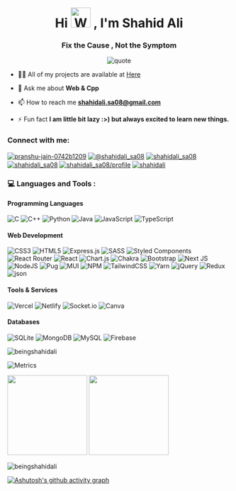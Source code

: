 <h1 align="center">Hi <img src="https://raw.githubusercontent.com/nixin72/nixin72/master/wave.gif" 
         alt="Waving hand animated gif"
         height="45"
         width="45" /> , I'm Shahid Ali</h1>
<h3 align="center">Fix the Cause ,  Not the Symptom</h3>




<p align="center"> <img src="https://quotes-github-readme.vercel.app/api?type=horizontal&theme=dark" alt="quote" /> </p>
         


- 👨‍💻 All of my projects are available at [Here](https://shahidali.netlify.app/)


- 💬 Ask me about **Web & Cpp**

- 📫 How to reach me **shahidali.sa08@gmail.com**

- ⚡ Fun fact **I am little bit lazy :>) but always excited to learn new things.**



<h3 align="left">Connect with me:</h3>
<p align="left">
<a href="https://linkedin.com/in/shahidali_sa08" target="blank"><img align="center" src="https://img.shields.io/badge/LinkedIn-0077B5?style=for-the-badge&logo=linkedin&logoColor=white" alt="pranshu-jain-0742b1209" /></a>
<a href="https://medium.com/@shahidali_sa08" target="blank"><img align="center" src="https://img.shields.io/badge/Medium-12100E?style=for-the-badge&logo=medium&logoColor=white" alt="@shahidali_sa08"  /></a>
<a href="https://www.hackerrank.com/shahidali_sa08" target="blank"><img align="center" src="https://img.shields.io/badge/-Hackerrank-2EC866?style=for-the-badge&logo=HackerRank&logoColor=white" alt="shahidali_sa08"  /></a>
<a href="https://www.leetcode.com/shahidali_sa08" target="blank"><img align="center" src="https://img.shields.io/badge/-LeetCode-FFA116?style=for-the-badge&logo=LeetCode&logoColor=black" alt="shahidali_sa08"  /></a>       
<a href="https://auth.geeksforgeeks.org/user/shahidali_sa08/profile" target="_blank"><img align="center" src="https://img.shields.io/badge/GeeksforGeeks-298D46?style=for-the-badge&logo=geeksforgeeks&logoColor=white" alt="shahidali_sa08/profile"  /></a>
<a href="https://twitter.com/shahidali_sa08" target="blank"><img align="center" src="https://img.shields.io/twitter/follow/shahidali?logo=twitter&style=for-the-badge" alt="shahidali" /></a>
</p>


<h3 align="left">💻 Languages and Tools :</h3>

<h4> Programming Languages </h4>

![C](https://img.shields.io/badge/c-%2300599C.svg?style=for-the-badge&logo=c&logoColor=white) 
![C++](https://img.shields.io/badge/c++-%2300599C.svg?style=for-the-badge&logo=c%2B%2B&logoColor=white) 
![Python](https://img.shields.io/badge/python-3670A0?style=for-the-badge&logo=python&logoColor=ffdd54)
![Java](https://img.shields.io/badge/java-%23ED8B00.svg?style=for-the-badge&logo=java&logoColor=white)
![JavaScript](https://img.shields.io/badge/javascript-%23323330.svg?style=for-the-badge&logo=javascript&logoColor=%23F7DF1E)
![TypeScript](https://img.shields.io/badge/typescript-%23007ACC.svg?style=for-the-badge&logo=typescript&logoColor=white)

<h4> Web Development </h4>

![CSS3](https://img.shields.io/badge/css3-%231572B6.svg?style=for-the-badge&logo=css3&logoColor=white) ![HTML5](https://img.shields.io/badge/html5-%23E34F26.svg?style=for-the-badge&logo=html5&logoColor=white) ![Express.js](https://img.shields.io/badge/express.js-%23404d59.svg?style=for-the-badge&logo=express&logoColor=%2361DAFB) ![SASS](https://img.shields.io/badge/SASS-hotpink.svg?style=for-the-badge&logo=SASS&logoColor=white) ![Styled Components](https://img.shields.io/badge/styled--components-DB7093?style=for-the-badge&logo=styled-components&logoColor=white) ![React Router](https://img.shields.io/badge/React_Router-CA4245?style=for-the-badge&logo=react-router&logoColor=white) ![React](https://img.shields.io/badge/react-%2320232a.svg?style=for-the-badge&logo=react&logoColor=%2361DAFB) ![Chart.js](https://img.shields.io/badge/chart.js-F5788D.svg?style=for-the-badge&logo=chart.js&logoColor=white) ![Chakra](https://img.shields.io/badge/chakra-%234ED1C5.svg?style=for-the-badge&logo=chakraui&logoColor=white) ![Bootstrap](https://img.shields.io/badge/bootstrap-%23563D7C.svg?style=for-the-badge&logo=bootstrap&logoColor=white) ![Next JS](https://img.shields.io/badge/Next-black?style=for-the-badge&logo=next.js&logoColor=white) ![NodeJS](https://img.shields.io/badge/node.js-6DA55F?style=for-the-badge&logo=node.js&logoColor=white) ![Pug](https://img.shields.io/badge/Pug-FFF?style=for-the-badge&logo=pug&logoColor=A86454) ![MUI](https://img.shields.io/badge/MUI-%230081CB.svg?style=for-the-badge&logo=material-ui&logoColor=white) ![NPM](https://img.shields.io/badge/NPM-%23000000.svg?style=for-the-badge&logo=npm&logoColor=white) ![TailwindCSS](https://img.shields.io/badge/tailwindcss-%2338B2AC.svg?style=for-the-badge&logo=tailwind-css&logoColor=white) ![Yarn](https://img.shields.io/badge/yarn-%232C8EBB.svg?style=for-the-badge&logo=yarn&logoColor=white) ![jQuery](https://img.shields.io/badge/jquery-%230769AD.svg?style=for-the-badge&logo=jquery&logoColor=white) ![Redux](https://img.shields.io/badge/redux-%23593d88.svg?style=for-the-badge&logo=redux&logoColor=white) ![json](https://img.shields.io/badge/JSON-000000.svg?style=for-the-badge&logo=JSON&logoColor=white)


<h4>Tools & Services </h4>

![Vercel](https://img.shields.io/badge/vercel-%23000000.svg?style=for-the-badge&logo=vercel&logoColor=white)
![Netlify](https://img.shields.io/badge/netlify-%23000000.svg?style=for-the-badge&logo=netlify&logoColor=#00C7B7)
![Socket.io](https://img.shields.io/badge/Socket.io-black?style=for-the-badge&logo=socket.io&badgeColor=010101)
![Canva](https://img.shields.io/badge/Canva-%2300C4CC.svg?style=for-the-badge&logo=Canva&logoColor=white) 

<h4> Databases </h4>

![SQLite](https://img.shields.io/badge/sqlite-%2307405e.svg?style=for-the-badge&logo=sqlite&logoColor=white) ![MongoDB](https://img.shields.io/badge/MongoDB-%234ea94b.svg?style=for-the-badge&logo=mongodb&logoColor=white) ![MySQL](https://img.shields.io/badge/mysql-%2300f.svg?style=for-the-badge&logo=mysql&logoColor=white)
![Firebase](https://img.shields.io/badge/firebase-%23039BE5.svg?style=for-the-badge&logo=firebase)





<p><img align="center" src="https://github-readme-stats.vercel.app/api/top-langs?username=beingshahidali&show_icons=true&locale=en&layout=compact" alt="beingshahidali" /></p>

![Metrics](https://metrics.lecoq.io/beingshahidali?template=classic&achievements=1&habits=1&base=header%2C%20activity%2C%20community%2C%20repositories%2C%20metadata&base.indepth=false&base.hireable=false&base.skip=false&habits=false&habits.from=200&habits.days=14&habits.facts=true&habits.charts=false&habits.charts.type=classic&habits.trim=false&habits.languages.limit=8&habits.languages.threshold=0%25&achievements=false&achievements.threshold=C&achievements.secrets=false&achievements.display=compact&achievements.limit=0&config.timezone=Asia%2FKolkata&config.twemoji=true)



<img height="180em" src="https://github-profile-summary-cards.vercel.app/api/cards/profile-details?username=beingshahidali&theme=github_dark" />
<img height="180em" src="https://github-profile-summary-cards.vercel.app/api/cards/stats?username=beingshahidali&theme=github_dark"/>

<p><img align="center" src="https://github-readme-streak-stats.herokuapp.com/?user=beingshahidali&" alt="beingshahidali" /></p>

[![Ashutosh's github activity graph](https://github-readme-activity-graph.vercel.app/graph?username=beingshahidali&bg_color=ffcfe9&color=9e4c98&line=9e4c98&point=403d3d&area=true&hide_border=true)](https://github.com/ashutosh00710/github-readme-activity-graph)
